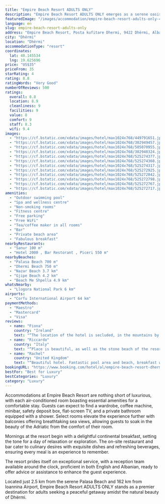 ```yaml
---
title: "Empire Beach Resort ADULTS ONLY"
description: "Empire Beach Resort ADULTS ONLY emerges as a serene oasis for adult guests, located a mere 800 meters from the pristine shores of Dhermi Beach."
featuredImage: "/images/accommodation/empire-beach-resort-adults-only-449791651.jpg"
language: en
slug: empire-beach-resort-adults-only
address: "Empire Beach Resort, Posta kufitare Dhermi, 9422 Dhërmi, Albania"
city: "Dhërmi"
location: "Dhërmi"
accommodationType: "resort"
coordinates:
  lat: 40.145534
  lng: 19.625696
price: "US$35"
priceFrom: 35
starRating: 4
rating: 8.8
ratingWords: "Very Good"
numberOfReviews: 500
ratings:
  overall: 8.8
  location: 8.9
  cleanliness: 9
  facilities: 9
  value: 8
  comfort: 9
  staff: 8.3
  wifi: 9.4
images:
  - "https://cf.bstatic.com/xdata/images/hotel/max1024x768/449791651.jpg?k=e547565a7dbdbce181e01986c6c020109999c07cc7cf16665b1b798232231d4e&o=&hp=1"
  - "https://cf.bstatic.com/xdata/images/hotel/max1024x768/302949457.jpg?k=b3135cf67b2227ecb8bde53aab4544d9a7b9264f5d825923ad2c9f0e67f93ef4&o=&hp=1"
  - "https://cf.bstatic.com/xdata/images/hotel/max1024x768/505070955.jpg?k=04ecdb7eeae7afc664064ccc04756ccff4d2d3c2f222e5baae43c54fb7956a2a&o=&hp=1"
  - "https://cf.bstatic.com/xdata/images/hotel/max1024x768/302940324.jpg?k=79ae03400fc158d6975074d12f1bed2853f21bcffe4c357590c31e183c82bf19&o=&hp=1"
  - "https://cf.bstatic.com/xdata/images/hotel/max1024x768/525274377.jpg?k=ab27a5891429f470885b6d4f4105d5c753283a2b0de6a624447d288ec184d929&o=&hp=1"
  - "https://cf.bstatic.com/xdata/images/hotel/max1024x768/525274360.jpg?k=4ada2077d17bab9a5799b2b0e71e7948607d2f5a78d6ce56da723957cdcd560a&o=&hp=1"
  - "https://cf.bstatic.com/xdata/images/hotel/max1024x768/525274317.jpg?k=a085951b279b7712dc1c8f7c423a14d405b1fb73fa6768805e1b3370ee6d3aba&o=&hp=1"
  - "https://cf.bstatic.com/xdata/images/hotel/max1024x768/525272925.jpg?k=fa376706f9994d96c7613024e70e03144d098c2bb565ed4e17cc13a362bf8f2c&o=&hp=1"
  - "https://cf.bstatic.com/xdata/images/hotel/max1024x768/525272842.jpg?k=182b16e2f4fbdbdb345e6843c55a90338b9b808c96212a8812c3b3e3b77935a4&o=&hp=1"
  - "https://cf.bstatic.com/xdata/images/hotel/max1024x768/525272798.jpg?k=9fb8a6efeb00d8c9008e8776e4704ea49a78a122d078dcf856779e41fb5d024c&o=&hp=1"
  - "https://cf.bstatic.com/xdata/images/hotel/max1024x768/525272767.jpg?k=846fc998a329657fbbc398a189f053f6d9bf7687a68a569b6ba01b6d747c44de&o=&hp=1"
  - "https://cf.bstatic.com/xdata/images/hotel/max1024x768/525272717.jpg?k=dea0e77b78a9559eec8456f09fa122ecf1e00759def80e12e1404d6f4713686f&o=&hp=1"
amenities:
  - "Outdoor swimming pool"
  - "Spa and wellness centre"
  - "Non-smoking rooms"
  - "Fitness centre"
  - "Free parking"
  - "Free WiFi"
  - "Tea/coffee maker in all rooms"
  - "Bar"
  - "Private beach area"
  - "Fabulous breakfast"
nearbyRestaurants:
  - "Sanur 100 m"
  - "Hotel 2000 , Bar Restorant , Piceri 550 m"
nearbyBeaches:
  - "Palasa Beach 700 m"
  - "Dhermi Beach 750 m"
  - "Nazar Beach 3.7 km"
  - "Gjipe Beach 4.2 km"
  - "Beach Me Shpella 4.9 km"
whatsNearby:
  - "Llogora National Park 6 km"
airports:
  - "Corfu International Airport 64 km"
paymentMethods:
  - "Maestro"
  - "Mastercard"
  - "Visa"
reviews:
  - name: "Fiona"
    country: "Ireland"
    text: "“The location of the hotel is secluded, in the mountains by the sea perfect for a relaxing holiday. However, there is a small promenade with bars and restaurants about 800m away”"
  - name: "Riccardo"
    country: "Italy"
    text: "“Place is beautiful, as well as the stone beach of the resort. The pool is comfy and amazing. The vibe of the restaurant is very pleasant.”"
  - name: "Rachel"
    country: "United Kingdom"
    text: "“Beautiful hotel. Fantastic pool area and beach, breakfast was amazing too. Very luxurious stay.”"
bookingURL: "https://www.booking.com/hotel/al/empire-beach-resort-dhermi.en-gb.html?aid=8035640"
bestFor: "Best for Luxury"
bestCategories: "Luxury"
category: "Luxury"
---
```


Accommodations at Empire Beach Resort are nothing short of luxurious, with each air-conditioned room boasting essential amenities for a comfortable stay. Guests can expect to find a wardrobe, coffee machine, minibar, safety deposit box, flat-screen TV, and a private bathroom equipped with a shower. Select rooms elevate the experience further with balconies offering breathtaking sea views, allowing guests to soak in the beauty of the Adriatic from the comfort of their room.

Mornings at the resort begin with a delightful continental breakfast, setting the tone for a day of relaxation or exploration. The on-site restaurant and bar cater to culinary desires with exquisite dishes and refreshing beverages, ensuring every meal is an experience to remember.

The resort prides itself on exceptional service, with a reception team available around the clock, proficient in both English and Albanian, ready to offer advice or assistance to enhance the guest experience.

Located just 2.5 km from the serene Palasa Beach and 162 km from Ioannina Airport, Empire Beach Resort ADULTS ONLY stands as a premier destination for adults seeking a peaceful getaway amidst the natural beauty of Dhërmi.